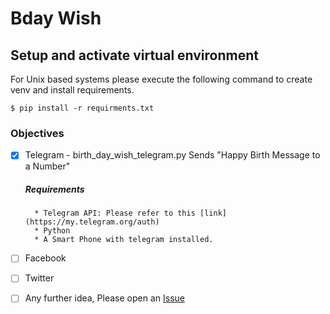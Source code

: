 # Bday Wish

## Setup and activate virtual environment
For Unix based systems please execute the following command to create venv and install requirements.
```
$ pip install -r requirments.txt
```

### Objectives
- [x] Telegram - birth_day_wish_telegram.py
    Sends "Happy Birth Message to a Number"
    ##### Requirements
        * Telegram API: Please refer to this [link](https://my.telegram.org/auth)
        * Python
        * A Smart Phone with telegram installed.

- [ ] Facebook

- [ ] Twitter

- [ ] Any further idea, Please open an [Issue](https://github.com/python-geeks/Automation-scripts/issues/new/choose)


